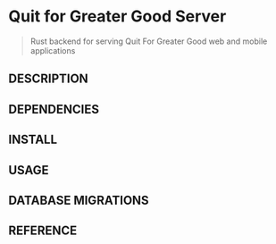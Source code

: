 # Quit for Greater Good Server
> Rust backend for serving Quit For Greater Good web and mobile applications

## DESCRIPTION

## DEPENDENCIES

## INSTALL

## USAGE

## DATABASE MIGRATIONS

## REFERENCE

